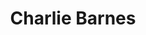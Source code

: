 ---
title: "Charlie Barnes"
summary: "Charlie Barnes, born 31 May 1989 in Lichfield is an English singer and songwriter. He is a vocalist and multi-instrumentalist performing under his own name and currently as a touring musician with indie rock band . The music have sometimes been described as \"Big Morbid Death Pop\"."
image: "charlie-barnes.jpg"
apple_music_artist_url: "https://music.apple.com/gb/artist/charlie-barnes/291406264"
wikipedia_url: "none"
---